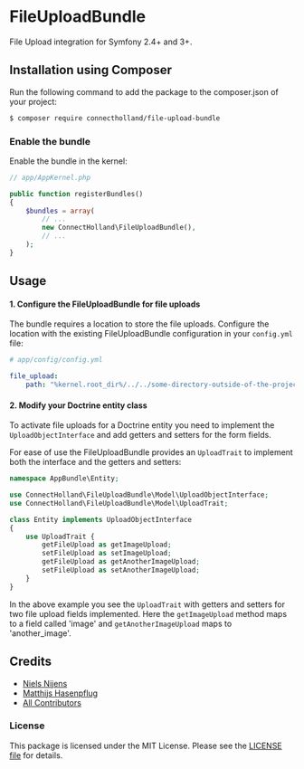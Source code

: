 # FileUploadBundle


File Upload integration for Symfony 2.4+ and 3+.

## Installation using Composer
Run the following command to add the package to the composer.json of your project:

``` bash
$ composer require connectholland/file-upload-bundle
```

### Enable the bundle
Enable the bundle in the kernel:

``` php
// app/AppKernel.php

public function registerBundles()
{
    $bundles = array(
        // ...
        new ConnectHolland\FileUploadBundle(),
        // ...
    );
}
```

## Usage


#### 1. Configure the FileUploadBundle for file uploads
The bundle requires a location to store the file uploads.
Configure the location with the existing FileUploadBundle configuration in your `config.yml` file:

``` yml
# app/config/config.yml

file_upload:
    path: "%kernel.root_dir%/../../some-directory-outside-of-the-project/%kernel.environment%"
```

#### 2. Modify your Doctrine entity class
To activate file uploads for a Doctrine entity you need to implement the `UploadObjectInterface` and add getters and setters for the form fields.

For ease of use the FileUploadBundle provides an `UploadTrait` to implement both the interface and the getters and setters:

``` php
namespace AppBundle\Entity;

use ConnectHolland\FileUploadBundle\Model\UploadObjectInterface;
use ConnectHolland\FileUploadBundle\Model\UploadTrait;

class Entity implements UploadObjectInterface
{
    use UploadTrait {
        getFileUpload as getImageUpload;
        setFileUpload as setImageUpload;
        getFileUpload as getAnotherImageUpload;
        setFileUpload as setAnotherImageUpload;
    }
}

```

In the above example you see the `UploadTrait` with getters and setters for two file upload fields implemented.
Here the `getImageUpload` method maps to a field called 'image' and `getAnotherImageUpload` maps to 'another_image'.


## Credits

- [Niels Nijens][link-author]
- [Matthijs Hasenpflug][link-author]
- [All Contributors][link-contributors]

### License

This package is licensed under the MIT License. Please see the [LICENSE file](LICENSE.md) for details.

[icon-license]: https://img.shields.io/badge/license-MIT-brightgreen.svg

[link-symfony-form-documentation]: http://symfony.com/doc/current/book/forms.html
[link-author]: https://github.com/niels-nijens
[link-contributors]: ../../contributors